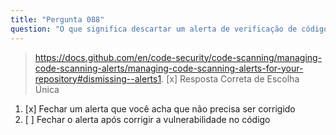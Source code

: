 ```yaml
---
title: "Pergunta 088"
question: "O que significa descartar um alerta de verificação de código?"
---
```


> https://docs.github.com/en/code-security/code-scanning/managing-code-scanning-alerts/managing-code-scanning-alerts-for-your-repository#dismissing--alerts1. [x] Resposta Correta de Escolha Única  
1. [x] Fechar um alerta que você acha que não precisa ser corrigido  
1. [ ] Fechar o alerta após corrigir a vulnerabilidade no código  
